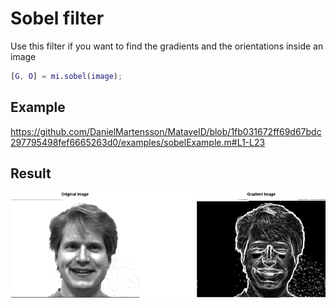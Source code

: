 # Sobel filter
Use this filter if you want to find the gradients and the orientations inside an image

```matlab
[G, O] = mi.sobel(image);
```

## Example

https://github.com/DanielMartensson/MataveID/blob/1fb031672ff69d67bdc297795498fef6665263d0/examples/sobelExample.m#L1-L23

## Result
![Sobel Result](../pictures/Sobel_Result.png)
